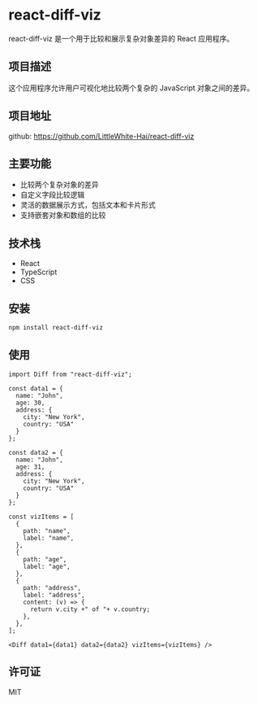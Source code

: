 # react-diff-viz

react-diff-viz 是一个用于比较和展示复杂对象差异的 React 应用程序。

## 项目描述

这个应用程序允许用户可视化地比较两个复杂的 JavaScript 对象之间的差异。

## 项目地址

github: https://github.com/LittleWhite-Hai/react-diff-viz

## 主要功能

- 比较两个复杂对象的差异
- 自定义字段比较逻辑
- 灵活的数据展示方式，包括文本和卡片形式
- 支持嵌套对象和数组的比较

## 技术栈

- React
- TypeScript
- CSS

## 安装

```bash
npm install react-diff-viz
```

## 使用

```tsx
import Diff from "react-diff-viz";

const data1 = {
  name: "John",
  age: 30,
  address: {
    city: "New York",
    country: "USA"
  }
};

const data2 = {
  name: "John",
  age: 31,
  address: {
    city: "New York",
    country: "USA"
  }
};

const vizItems = [   
  {
    path: "name",
    label: "name",
  },
  {
    path: "age",
    label: "age",
  },
  {
    path: "address",
    label: "address",
    content: (v) => {
      return v.city +" of "+ v.country;
    },
  },
];

<Diff data1={data1} data2={data2} vizItems={vizItems} />
```

## 许可证



MIT
